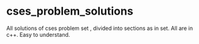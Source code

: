 # cses_problem_solutions
All solutions of cses problem set , divided into sections as in set.
All are in c++.
Easy to understand.
